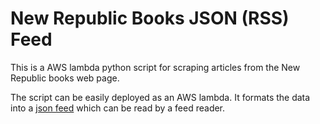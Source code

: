 # New Republic Books JSON (RSS) Feed

This is a AWS lambda python script for scraping articles 
from the New Republic books web page. 

The script can be easily deployed as an AWS lambda. 
It formats the data into a [json feed](https://www.jsonfeed.org) which can be read by a feed reader.
